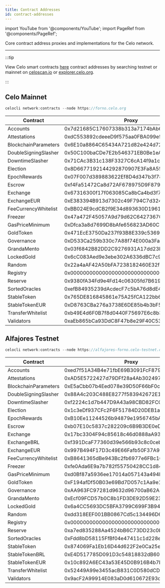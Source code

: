 ```yaml
---
title: Contract Addresses
id: contract-addresses
---
```


import YouTube from '@components/YouTube';
import PageRef from '@components/PageRef';

Core contract address proxies and implementations for the Celo network.

---

:::tip

View Celo smart contracts [here](https://github.com/celo-org/celo-monorepo/tree/master/packages/protocol/contracts) contract addresses by searching testnet or mainnet on [celoscan.io](https://celoscan.io/) or [explorer.celo.org](https://explorer.celo.org/).

:::

## Celo Mainnet

```jsx
celocli network:contracts --node https://forno.celo.org
```

| Contract             | Proxy                                      | Implementation                             |
| -------------------- | ------------------------------------------ | ------------------------------------------ |
| Accounts             | 0x7d21685C17607338b313a7174bAb6620baD0aaB7 | 0xd0C0183682102C2a84f37e8C90063A25cCe044fF |
| Attestations         | 0xdC553892cdeeeD9f575aa0FBA099e5847fd88D20 | 0x1EC3366D384ee7996F2F70B67A65C5d54Ce96040 |
| BlockchainParameters | 0x6E10a8864C65434A721d82e424d727326F9d5Bfa | 0xDEfbc89482cd36B98d1b506Cc56Dd2AF74217955 |
| DoubleSigningSlasher | 0x50C100baCDe7E2b546371EB0Be1eACcf0A6772ec | 0x4Bb82B5862Beb483Fdb762EC4A6cB60953568A12 |
| DowntimeSlasher      | 0x71CAc3B31c138F3327C6cA14f9a1c8d752463fDd | 0x9ebB6A46149a43C9D1B12EfdC068b969eCA7246F |
| Election             | 0x8D6677192144292870907E3Fa8A5527fE55A7ff6 | 0xAaa9CB9f0afCc60d8fb21F82D5D47c4557924115 |
| EpochRewards         | 0x07F007d389883622Ef8D4d347b3f78007f28d8b7 | 0x563BA8Ed56bd32a964831aB6AfF1E53238177eDA |
| Escrow               | 0xf4Fa51472Ca8d72AF678975D9F8795A504E7ada5 | 0x7C98cc3Ad12058E8E37160Fb72f8ff557d742a54 |
| Exchange             | 0x67316300f17f063085Ca8bCa4bd3f7a5a3C66275 | 0xEDF3F7e01037e4583de2659C5e243621Ea2501A4 |
| ExchangeEUR          | 0xE383394B913d7302c49F794C7d3243c429d53D1d | 0x622833AB6E9501C9072d2c706c60AaB5Ff0234d9 |
| FeeCurrencyWhitelist | 0xBB024E9cdCB2f9E34d893630D19611B8A5381b3c | 0xc301efebAe9c517eA81f87d2CF2Ff0A87caaBc83 |
| Freezer              | 0x47a472F45057A9d79d62C6427367016409f4fF5A | 0xa79cDb272799175A118A4Ce49ceCBF3eC86649e6 |
| GasPriceMinimum      | 0xDfca3a8d7699D8bAfe656823AD60C17cb8270ECC | 0x7C4194dF1Dbdb5ca737B7d457bB00176f8A52361 |
| GoldToken            | 0x471EcE3750Da237f93B8E339c536989b8978a438 | 0x4DdeB8F7041aB3260c6ec5Afb6FEab0650F4ABB4 |
| Governance           | 0xD533Ca259b330c7A88f74E000a3FaEa2d63B7972 | 0xe6F77e6c1Df6Aea40923659C0415d82119F34882 |
| GrandaMento          | 0x03f6842B82DD2C9276931A17dd23D73C16454a49 | 0x5B2C9E7932B08D8F2Ce70ef9E5c98528256f9aB4 |
| LockedGold           | 0x6cC083Aed9e3ebe302A6336dBC7c921C9f03349E | 0x6B51e3BD4E1E8Df315766F93499B42978B110CEa |
| Random               | 0x22a4aAF42A50bFA7238182460E32f15859c93dfe | 0xE43ea9C641a2af9959CaEEe54aDB089F65457028 |
| Registry             | 0x000000000000000000000000000000000000ce10 | 0x203fdf86A00999107Df531fa00b4bA81d674cb66 |
| Reserve              | 0x9380fA34Fd9e4Fd14c06305fd7B6199089eD4eb9 | 0xc683e6f77B58D814B31F8661331EbDf63785D607 |
| SortedOracles        | 0xefB84935239dAcdecF7c5bA76d8dE40b077B7b33 | 0xaf5D514bB94023C9Af979821F59A5Eecde0986EF |
| StableToken          | 0x765DE816845861e75A25fCA122bb6898B8B1282a | 0x18E6BFDc909063F7445E410a5495264619495bCB |
| StableTokenEUR       | 0xD8763CBa276a3738E6DE85b4b3bF5FDed6D6cA73 | 0x09933e89986FeA776C3Be3556dBF9BA23c240bB3 |
| TransferWhitelist    | 0xb49E4d6F0B7f8d0440F75697E6c8b37E09178BCF |                                            |
| Validators           | 0xaEb865bCa93DdC8F47b8e29F40C5399cE34d0C58 | 0x8dF7ad6a1870766BBC9F0b8C38F8Db73126d2ddc |

## Alfajores Testnet

```jsx
celocli network:contracts --node https://alfajores-forno.celo-testnet.org
```

| Contract             | Proxy                                      | Implementation                             |
| -------------------- | ------------------------------------------ | ------------------------------------------ |
| Accounts             | 0xed7f51A34B4e71fbE69B3091FcF879cD14bD73A9 | 0x7CC2e978a3FF0ebeb3725360d607269c6311cab4 |
| Attestations         | 0xAD5E5722427d79DFf28a4Ab30249729d1F8B4cc0 | 0xcc6fd87e98b5d6e8D44F0154d3cF7b4b9FB8A013 |
| BlockchainParameters | 0xE5aCbb07b4Eed078e39D50F66bF0c80cF1b93abe | 0xbc4c0e92ac0a588DF2712E3425723fe22361966f |
| DoubleSigningSlasher | 0x88A4c203C488E8277f583942672E1aF77e2B5040 | 0xF06EF728067dd7b5CC752DC0C787dABECcBfC82e |
| DowntimeSlasher      | 0xf2224c1d7b447D9A43a98CBD82FCCC0eF1c11CC5 | 0xdF3d2CD57090B3B6C15c18Ec7C1E33DCF565B449 |
| Election             | 0x1c3eDf937CFc2F6F51784D20DEB1af1F9a8655fA | 0xFe93Ce26D492acD1cEEB3a63993C4F3C588BC6A9 |
| EpochRewards         | 0xB10Ee11244526b94879e1956745bA2E35AE2bA20 | 0xd894682B96B1E5954223e0554afad14b2a93cDdb |
| Escrow               | 0xb07E10c5837c282209c6B9B3DE0eDBeF16319a37 | 0x621cf2974c6DBdb8a33b633866795107D47Fe598 |
| Exchange             | 0x17bc3304F94c85618c46d0888aA937148007bD3C | 0xbe632C8756294DbAc9863703eC7E3759141350cF |
| ExchangeBRL          | 0xf391DcaF77360d39e566b93c8c0ceb7128fa1A08 | 0xA34f9A8f5b600085cB3f2056Fe292aD96Aef1c39 |
| ExchangeEUR          | 0x997B494F17D3c49E66Fafb50F37A972d8Db9325B | 0x4A3ACB12178B40d8cA2b719cBa6BCAE0e8E31F4C |
| FeeCurrencyWhitelist | 0xB8641365dBe943Bc2fb6977e6FBc1630EF47dB5a | 0xe7888E7D90d475260970C58d2bB9d181259de505 |
| Freezer              | 0xfe0Ada6E9a7b782f55750428CC1d8428Cd83C3F1 | 0x423A32Ee1AF793DF26c4aEe7e36441C00C29e280 |
| GasPriceMinimum      | 0xd0Bf87a5936ee17014a057143a494Dc5C5d51E5e | 0x6A0F33AD4c641f57ac2B1eA1cD457a83a578f82D |
| GoldToken            | 0xF194afDf50B03e69Bd7D057c1Aa9e10c9954E4C9 | 0xF469829b3b0D7f696720B34BDE0284E628bD448e |
| Governance           | 0xAA963FC97281d9632d96700aB62A4D1340F9a28a | 0x88CdC239B61c5E5e1aCF31ca35AE015FF1a1706f |
| GrandaMento          | 0xEcf09FCD57b0C8b1FD3DE92D59E234b88938485B | 0x9906CC9EfD28892c9d35B8a0711E5222DB9AA36a |
| LockedGold           | 0x6a4CC5693DC5BFA3799C699F3B941bA2Cb00c341 | 0xbd0b5709e863038C6ef388E6c873ae2df00c18F2 |
| Random               | 0xdd318EEF001BB0867Cd5c134496D6cF5Aa32311F | 0x67c6829506DdF66Ed824Fd1cCC40665588Bc4631 |
| Registry             | 0x000000000000000000000000000000000000ce10 | 0x33011E0a33AF1F757396f2a5A1F2158bEd179Dfd |
| Reserve              | 0xa7ed835288Aa4524bB6C73DD23c0bF4315D9Fe3e | 0xbb1CF1ceEe58dcB7Bb2B579B7860E4F25FdD803F |
| SortedOracles        | 0xFdd8bD58115FfBf04e47411c1d228eCC45E93075 | 0x342fBA470eeDA23f0C5411362711c7D2040Bd531 |
| StableToken          | 0x874069Fa1Eb16D44d622F2e0Ca25eeA172369bC1 | 0xD2e63f44565ceD986ce4FcD6119558e5ccF5b7cB |
| StableTokenBRL       | 0xE4D517785D091D3c54818832dB6094bcc2744545 | 0x563A525fF02f7c4a6607c99f3D9C8c62621b7Fc1 |
| StableTokenEUR       | 0x10c892A6EC43a53E45D0B916B4b7D383B1b78C0F | 0xfE52C5E855268B48cCcF8f0C68a608bdf4Af3001 |
| TransferWhitelist    | 0x52449A99e3455acB831C0D580dCDAc8B290d5182 |                                            |
| Validators           | 0x9acF2A99914E083aD0d610672E93d14b0736BBCc | 0xbE94e2bA7360677AaC1C8E412C9ED834BA4fE12d |
